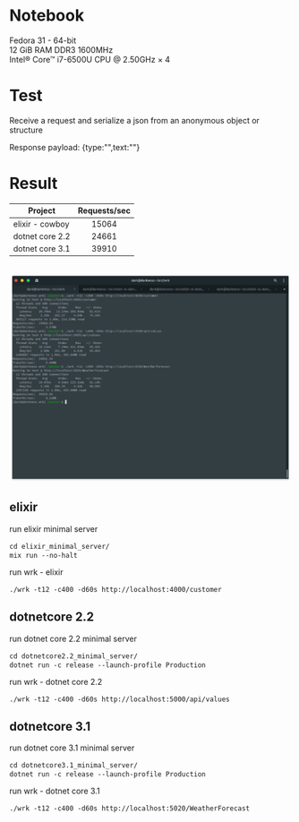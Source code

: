 # Notebook

Fedora 31 - 64-bit\
12 GiB RAM DDR3 1600MHz\
Intel® Core™ i7-6500U CPU @ 2.50GHz × 4

# Test

Receive a request and serialize a json from an anonymous object or structure

Response payload: {type:"",text:""}

# Result

| Project         | Requests/sec |
|-----------------|:------------:|
| elixir - cowboy | 15064 |
| dotnet core 2.2 | 24661 |  
| dotnet core 3.1 | 39910 |

\
![Result](result/elixir-dotnetcore2.2-dotnetcore3.1-minimal-servers.png)

## elixir

run elixir minimal server
```
cd elixir_minimal_server/
mix run --no-halt
```

run wrk - elixir
```
./wrk -t12 -c400 -d60s http://localhost:4000/customer
```
## dotnetcore 2.2

run dotnet core 2.2 minimal server 
```
cd dotnetcore2.2_minimal_server/
dotnet run -c release --launch-profile Production
```

run wrk - dotnet core 2.2
```
./wrk -t12 -c400 -d60s http://localhost:5000/api/values
```

## dotnetcore 3.1

run dotnet core 3.1 minimal server
```
cd dotnetcore3.1_minimal_server/
dotnet run -c release --launch-profile Production
```

run wrk - dotnet core 3.1
```
./wrk -t12 -c400 -d60s http://localhost:5020/WeatherForecast
```

